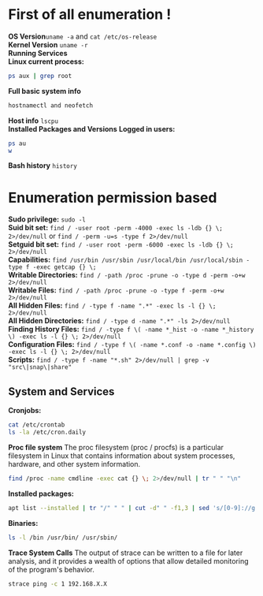 # First of all enumeration !

**OS Version**`uname -a` and `cat /etc/os-release`<br>
**Kernel Version** `uname -r`<br>
**Running Services**<br>
**Linux current process:**
```bash
ps aux | grep root
```
**Full basic system info**
```bash
hostnamectl and neofetch
```
**Host info** `lscpu`<br>
**Installed Packages and Versions**
**Logged in users:**
```bash
ps au
w
```
**Bash history** `history`

# Enumeration permission based

**Sudo privilege:** `sudo -l`<br>
**Suid bit set:** `find / -user root -perm -4000 -exec ls -ldb {} \; 2>/dev/null` or `find / -perm -u=s -type f 2>/dev/null`<br>
**Setguid bit set:** `find / -user root -perm -6000 -exec ls -ldb {} \; 2>/dev/null`<br>
**Capabilities:** `find /usr/bin /usr/sbin /usr/local/bin /usr/local/sbin -type f -exec getcap {} \;`<br>
**Writable Directories:** `find / -path /proc -prune -o -type d -perm -o+w 2>/dev/null`<br>
**Writable Files:** `find / -path /proc -prune -o -type f -perm -o+w 2>/dev/null`<br>
**All Hidden Files:** `find / -type f -name ".*" -exec ls -l {} \; 2>/dev/null`<br>
**All Hidden Directories:** `find / -type d -name ".*" -ls 2>/dev/null`<br>
**Finding History Files:** `find / -type f \( -name *_hist -o -name *_history \) -exec ls -l {} \; 2>/dev/null`<br>
**Configuration Files:** `find / -type f \( -name *.conf -o -name *.config \) -exec ls -l {} \; 2>/dev/null`<br>
**Scripts:** `find / -type f -name "*.sh" 2>/dev/null | grep -v "src\|snap\|share"`<br>

## System and Services

**Cronjobs:**
```bash
cat /etc/crontab
ls -la /etc/cron.daily
```
**Proc file system**
The proc filesystem (proc / procfs) is a particular filesystem in Linux that contains information about system processes, hardware, and other system information. 
```bash
find /proc -name cmdline -exec cat {} \; 2>/dev/null | tr " " "\n"
```
**Installed packages:**
```bash
apt list --installed | tr "/" " " | cut -d" " -f1,3 | sed 's/[0-9]://g' | tee -a installed_pkgs.list
```
**Binaries:**
```bash
ls -l /bin /usr/bin/ /usr/sbin/
```
**Trace System Calls**
The output of strace can be written to a file for later analysis, and it provides a wealth of options that allow detailed monitoring of the program's behavior.
```bash
strace ping -c 1 192.168.X.X
```




